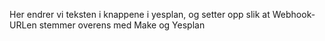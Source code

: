 Her endrer vi teksten i knappene i yesplan, og setter opp slik at Webhook-URLen stemmer overens med Make og Yesplan
